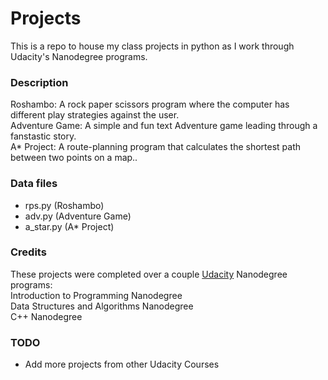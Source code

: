 # Projects
This is a repo to house my class projects in python as I work through Udacity's Nanodegree programs.

### Description
Roshambo: A rock paper scissors program where the computer has different play strategies against the user. 
<br> Adventure Game: A simple and fun text Adventure game leading through a fanstastic story.
<br> A* Project: A route-planning program that calculates the shortest path between two points on a map..


### Data files
- rps.py (Roshambo)
- adv.py (Adventure Game)
- a_star.py (A* Project)


### Credits
These projects were completed over a couple [Udacity](https://www.udacity.com/) Nanodegree programs:
<br> Introduction to Programming Nanodegree
<br> Data Structures and Algorithms Nanodegree
<br> C++ Nanodegree

### TODO
- Add more projects from other Udacity Courses

